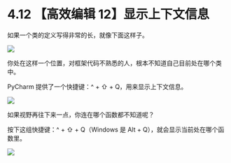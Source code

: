 # 4.12 【高效编辑 12】显示上下文信息

如果一个类的定义写得非常的长，就像下面这样子。

![](http://image.iswbm.com/20200829201942.png)

你处在这样一个位置，对框架代码不熟悉的人，根本不知道自己目前处在哪个类中。

PyCharm 提供了一个快捷键：^ + ⇧ + Q，用来显示上下文信息。

![](http://image.iswbm.com/20200829202251.png)

如果视野再往下来一点，你连在哪个函数都不知道呢？

按下这组快捷键：^ + ⇧ + Q（Windows 是 Alt + Q），就会显示当前处在哪个函数里。

![](http://image.iswbm.com/20200829202412.png)


